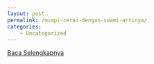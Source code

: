 ```yaml
---
layout: post
permalink: /mimpi-cerai-dengan-suami-artinya/
categories:
    - Uncategorized
---
```


[Baca Selengkapnya](/09)